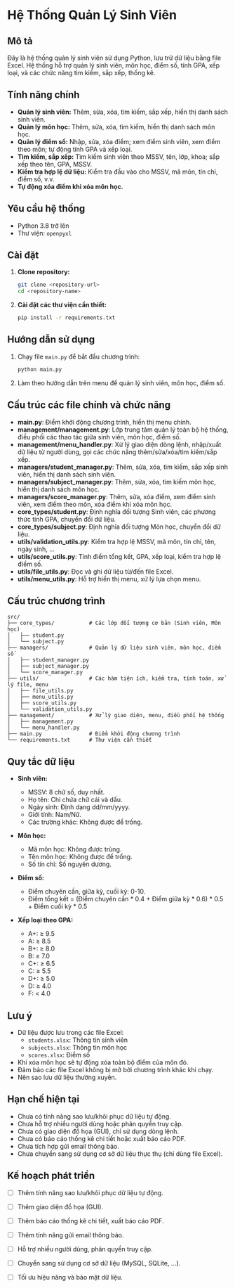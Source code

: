 # Hệ Thống Quản Lý Sinh Viên

## Mô tả
Đây là hệ thống quản lý sinh viên sử dụng Python, lưu trữ dữ liệu bằng file Excel. Hệ thống hỗ trợ quản lý sinh viên, môn học, điểm số, tính GPA, xếp loại, và các chức năng tìm kiếm, sắp xếp, thống kê.

## Tính năng chính

- **Quản lý sinh viên:** Thêm, sửa, xóa, tìm kiếm, sắp xếp, hiển thị danh sách sinh viên.
- **Quản lý môn học:** Thêm, sửa, xóa, tìm kiếm, hiển thị danh sách môn học.
- **Quản lý điểm số:** Nhập, sửa, xóa điểm; xem điểm sinh viên, xem điểm theo môn; tự động tính GPA và xếp loại.
- **Tìm kiếm, sắp xếp:** Tìm kiếm sinh viên theo MSSV, tên, lớp, khoa; sắp xếp theo tên, GPA, MSSV.
- **Kiểm tra hợp lệ dữ liệu:** Kiểm tra đầu vào cho MSSV, mã môn, tín chỉ, điểm số, v.v.
- **Tự động xóa điểm khi xóa môn học.**

## Yêu cầu hệ thống

- Python 3.8 trở lên
- Thư viện: `openpyxl`

## Cài đặt

1. **Clone repository:**
   ```bash
   git clone <repository-url>
   cd <repository-name>
   ```
2. **Cài đặt các thư viện cần thiết:**
   ```bash
   pip install -r requirements.txt
   ```

## Hướng dẫn sử dụng

1. Chạy file `main.py` để bắt đầu chương trình:
   ```bash
   python main.py
   ```
2. Làm theo hướng dẫn trên menu để quản lý sinh viên, môn học, điểm số.

## Cấu trúc các file chính và chức năng

- **main.py**: Điểm khởi động chương trình, hiển thị menu chính.
- **management/management.py**: Lớp trung tâm quản lý toàn bộ hệ thống, điều phối các thao tác giữa sinh viên, môn học, điểm số.
- **management/menu_handler.py**: Xử lý giao diện dòng lệnh, nhập/xuất dữ liệu từ người dùng, gọi các chức năng thêm/sửa/xóa/tìm kiếm/sắp xếp.
- **managers/student_manager.py**: Thêm, sửa, xóa, tìm kiếm, sắp xếp sinh viên, hiển thị danh sách sinh viên.
- **managers/subject_manager.py**: Thêm, sửa, xóa, tìm kiếm môn học, hiển thị danh sách môn học.
- **managers/score_manager.py**: Thêm, sửa, xóa điểm, xem điểm sinh viên, xem điểm theo môn, xóa điểm khi xóa môn học.
- **core_types/student.py**: Định nghĩa đối tượng Sinh viên, các phương thức tính GPA, chuyển đổi dữ liệu.
- **core_types/subject.py**: Định nghĩa đối tượng Môn học, chuyển đổi dữ liệu.
- **utils/validation_utils.py**: Kiểm tra hợp lệ MSSV, mã môn, tín chỉ, tên, ngày sinh, ...
- **utils/score_utils.py**: Tính điểm tổng kết, GPA, xếp loại, kiểm tra hợp lệ điểm số.
- **utils/file_utils.py**: Đọc và ghi dữ liệu từ/đến file Excel.
- **utils/menu_utils.py**: Hỗ trợ hiển thị menu, xử lý lựa chọn menu.

## Cấu trúc chương trình

```
src/
├── core_types/           # Các lớp đối tượng cơ bản (Sinh viên, Môn học)
│   ├── student.py
│   └── subject.py
├── managers/             # Quản lý dữ liệu sinh viên, môn học, điểm số
│   ├── student_manager.py
│   ├── subject_manager.py
│   └── score_manager.py
├── utils/                # Các hàm tiện ích, kiểm tra, tính toán, xử lý file, menu
│   ├── file_utils.py
│   ├── menu_utils.py
│   ├── score_utils.py
│   └── validation_utils.py
├── management/           # Xử lý giao diện, menu, điều phối hệ thống
│   ├── management.py
│   └── menu_handler.py
├── main.py               # Điểm khởi động chương trình
└── requirements.txt      # Thư viện cần thiết
```

## Quy tắc dữ liệu

- **Sinh viên:**
  - MSSV: 8 chữ số, duy nhất.
  - Họ tên: Chỉ chứa chữ cái và dấu.
  - Ngày sinh: Định dạng dd/mm/yyyy.
  - Giới tính: Nam/Nữ.
  - Các trường khác: Không được để trống.

- **Môn học:**
  - Mã môn học: Không được trùng.
  - Tên môn học: Không được để trống.
  - Số tín chỉ: Số nguyên dương.

- **Điểm số:**
  - Điểm chuyên cần, giữa kỳ, cuối kỳ: 0-10.
  - Điểm tổng kết = (Điểm chuyên cần * 0.4 + Điểm giữa kỳ * 0.6) * 0.5 + Điểm cuối kỳ * 0.5

- **Xếp loại theo GPA:**
  - A+: ≥ 9.5
  - A: ≥ 8.5
  - B+: ≥ 8.0
  - B: ≥ 7.0
  - C+: ≥ 6.5
  - C: ≥ 5.5
  - D+: ≥ 5.0
  - D: ≥ 4.0
  - F: < 4.0

## Lưu ý

- Dữ liệu được lưu trong các file Excel:
  - `students.xlsx`: Thông tin sinh viên
  - `subjects.xlsx`: Thông tin môn học
  - `scores.xlsx`: Điểm số
- Khi xóa môn học sẽ tự động xóa toàn bộ điểm của môn đó.
- Đảm bảo các file Excel không bị mở bởi chương trình khác khi chạy.
- Nên sao lưu dữ liệu thường xuyên.

## Hạn chế hiện tại

- Chưa có tính năng sao lưu/khôi phục dữ liệu tự động.
- Chưa hỗ trợ nhiều người dùng hoặc phân quyền truy cập.
- Chưa có giao diện đồ họa (GUI), chỉ sử dụng dòng lệnh.
- Chưa có báo cáo thống kê chi tiết hoặc xuất báo cáo PDF.
- Chưa tích hợp gửi email thông báo.
- Chưa chuyển sang sử dụng cơ sở dữ liệu thực thụ (chỉ dùng file Excel).

## Kế hoạch phát triển

- [ ] Thêm tính năng sao lưu/khôi phục dữ liệu tự động.
- [ ] Thêm giao diện đồ họa (GUI).
- [ ] Thêm báo cáo thống kê chi tiết, xuất báo cáo PDF.
- [ ] Thêm tính năng gửi email thông báo.
- [ ] Hỗ trợ nhiều người dùng, phân quyền truy cập.
- [ ] Chuyển sang sử dụng cơ sở dữ liệu (MySQL, SQLite, ...).
- [ ] Tối ưu hiệu năng và bảo mật dữ liệu.

